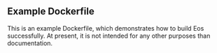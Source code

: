 ## Example Dockerfile

This is an example Dockerfile, which demonstrates how to build Eos successfully. At present, it is not intended for any other purposes than documentation.
